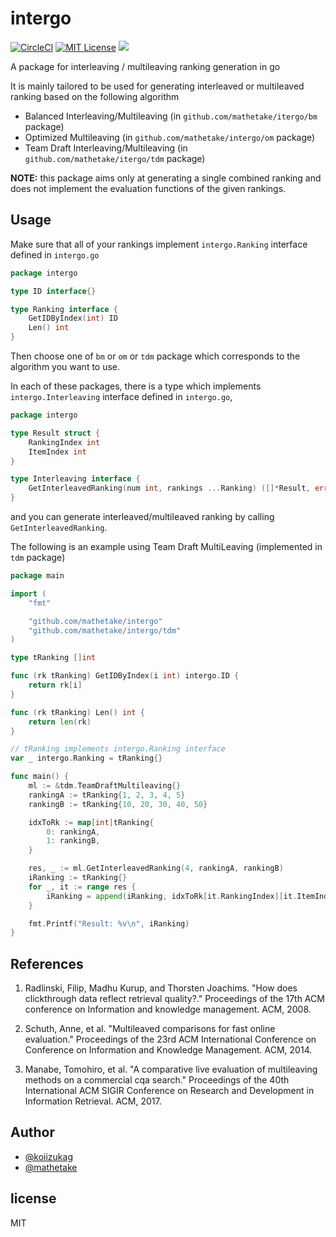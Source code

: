 # intergo 
[![CircleCI](https://circleci.com/gh/mathetake/intergo.svg?style=shield&circle-token=89a8a65229dd121bd61be11222cdc2a0416cef22)](https://circleci.com/gh/mathetake/intergo)
[![MIT License](http://img.shields.io/badge/license-MIT-blue.svg?style=flat)](LICENSE)
[![](https://godoc.org/github.com/mathetake/intergo?status.svg)](http://godoc.org/github.com/mathetake/intergo)

A package for interleaving / multileaving ranking generation in go

It is mainly tailored to be used for generating interleaved or multileaved ranking based on the following algorithm

- Balanced Interleaving/Multileaving (in `github.com/mathetake/itergo/bm` package)
- Optimized Multileaving (in `github.com/mathetake/intergo/om` package)
- Team Draft Interleaving/Multileaving (in `github.com/mathetake/itergo/tdm` package)

__NOTE:__ this package aims only at generating a single combined ranking and does not implement the evaluation functions of the given rankings.

## Usage

Make sure that all of your rankings implement `intergo.Ranking` interface defined in `intergo.go`

```go
package intergo

type ID interface{}

type Ranking interface {
	GetIDByIndex(int) ID
	Len() int
}
```

Then choose one of `bm` or `om` or `tdm` package which corresponds to the algorithm you want to use.

In each of these packages, there is a type which implements `intergo.Interleaving` interface defined in `intergo.go`,

```go
package intergo

type Result struct {
	RankingIndex int
	ItemIndex int
}

type Interleaving interface {
	GetInterleavedRanking(num int, rankings ...Ranking) ([]*Result, error)
}
```
and you can generate interleaved/multileaved ranking by calling `GetInterleavedRanking`.

The following is an example using Team Draft MultiLeaving (implemented in `tdm` package)

```go
package main

import (
	"fmt"

	"github.com/mathetake/intergo"
	"github.com/mathetake/intergo/tdm"
)

type tRanking []int

func (rk tRanking) GetIDByIndex(i int) intergo.ID {
	return rk[i]
}

func (rk tRanking) Len() int {
	return len(rk)
}

// tRanking implements intergo.Ranking interface
var _ intergo.Ranking = tRanking{}

func main() {
	ml := &tdm.TeamDraftMultileaving{}
	rankingA := tRanking{1, 2, 3, 4, 5}
	rankingB := tRanking{10, 20, 30, 40, 50}

	idxToRk := map[int]tRanking{
		0: rankingA,
		1: rankingB,
	}

	res, _ := ml.GetInterleavedRanking(4, rankingA, rankingB)
	iRanking := tRanking{}
	for _, it := range res {
		iRanking = append(iRanking, idxToRk[it.RankingIndex][it.ItemIndex])
	}

	fmt.Printf("Result: %v\n", iRanking)
}
```

## References

1. Radlinski, Filip, Madhu Kurup, and Thorsten Joachims. "How does clickthrough data reflect retrieval quality?." Proceedings of the 17th ACM conference on Information and knowledge management. ACM, 2008.

2. Schuth, Anne, et al. "Multileaved comparisons for fast online evaluation." Proceedings of the 23rd ACM International Conference on Conference on Information and Knowledge Management. ACM, 2014.

3. Manabe, Tomohiro, et al. "A comparative live evaluation of multileaving methods on a commercial cqa search." Proceedings of the 40th International ACM SIGIR Conference on Research and Development in Information Retrieval. ACM, 2017.


## Author

- [@koiizukag](https://github.com/koiizukag)
- [@mathetake](https://twitter.com/mathetake)


## license

MIT
